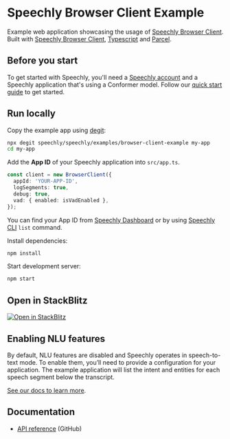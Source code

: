 # Speechly Browser Client Example

Example web application showcasing the usage of [Speechly Browser Client](https://github.com/speechly/speechly/tree/main/libraries/browser-client). Built with [Speechly Browser Client](https://github.com/speechly/speechly/tree/main/libraries/browser-client), [Typescript](https://www.typescriptlang.org) and [Parcel](https://parceljs.org/).

## Before you start

To get started with Speechly, you'll need a [Speechly account](https://api.speechly.com/dashboard/) and a Speechly application that's using a Conformer model. Follow our [quick start guide](https://docs.speechly.com/basics/getting-started) to get started.

## Run locally

Copy the example app using [degit](https://github.com/Rich-Harris/degit):

```bash
npx degit speechly/speechly/examples/browser-client-example my-app
cd my-app
```

Add the **App ID** of your Speechly application into `src/app.ts`.

```ts
const client = new BrowserClient({
  appId: 'YOUR-APP-ID',
  logSegments: true,
  debug: true,
  vad: { enabled: isVadEnabled },
});
```

You can find your App ID from [Speechly Dashboard](https://api.speechly.com/dashboard/) or by using [Speechly CLI](https://docs.speechly.com/features/cli) `list` command.

Install dependencies: 

```bash
npm install
```

Start development server:

```bash
npm start
```

## Open in StackBlitz

[![Open in StackBlitz](https://developer.stackblitz.com/img/open_in_stackblitz.svg)](https://stackblitz.com/github/speechly/speechly/tree/main/examples/browser-client-example)

## Enabling NLU features

By default, NLU features are disabled and Speechly operates in speech-to-text mode. To enable them, you’ll need to provide a configuration for your application. The example application will list the intent and entities for each speech segment below the transcript.

[See our docs to learn more](https://docs.speechly.com/features/intents-entities).

## Documentation

- [API reference](https://github.com/speechly/speechly/blob/main/libraries/browser-client/docs/classes/client.BrowserClient.md) (GitHub)
